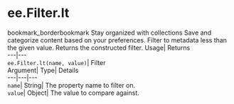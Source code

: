  
#  ee.Filter.lt 
bookmark_borderbookmark Stay organized with collections  Save and categorize content based on your preferences.
Filter to metadata less than the given value. 
Returns the constructed filter.
Usage| Returns  
---|---  
`ee.Filter.lt(name, value)`| Filter  
Argument| Type| Details  
---|---|---  
`name`| String| The property name to filter on.  
`value`| Object| The value to compare against.  
